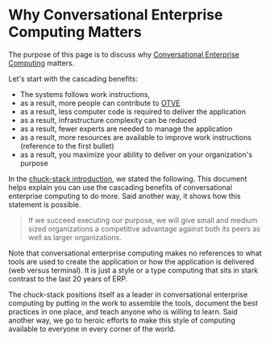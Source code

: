 # Why Conversational Enterprise Computing Matters

The purpose of this page is to discuss why [Conversational Enterprise Computing](./terminology.md#conversational-enterprise-computing) matters.

Let's start with the cascading benefits:

- The systems follows work instructions,
- as a result, more people can contribute to [OTVE](./terminology.md#otve)
- as a result, less computer code is required to deliver the application
- as a result, infrastructure complexity can be reduced
- as a result, fewer experts are needed to manage the application
- as a result, more resources are available to improve work instructions (reference to the first bullet)
- as a result, you maximize your ability to deliver on your organization's purpose

In the [chuck-stack introduction](./introduction.md#purpose), we stated the following. This document helps explain you can use the cascading benefits of conversational enterprise computing to do more. Said another way, it shows how this statement is possible.

> If we succeed executing our purpose, we will give small and medium sized organizations a competitive advantage against both its peers as well as larger organizations.

Note that conversational enterprise computing makes no references to what tools are used to create the application or how the application is delivered (web versus terminal). It is just a style or a type computing that sits in stark contrast to the last 20 years of ERP.

The chuck-stack positions itself as a leader in conversational enterprise computing by putting in the work to assemble the tools, document the best practices in one place, and teach anyone who is willing to learn. Said another way, we go to heroic efforts to make this style of computing available to everyone in every corner of the world.
